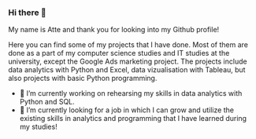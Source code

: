 ### Hi there 👋

My name is Atte and thank you for looking into my Github profile!

Here you can find some of my projects that I have done. Most of them are done as a part of my computer science studies and IT studies at the university, except the Google Ads marketing project. The projects include data analytics with Python and Excel, data vizualisation with Tableau, but also projects with basic Python programming. 


- 🔭 I’m currently working on rehearsing my skills in data analytics with Python and SQL.
- 🌱 I’m currently looking for a job in which I can grow and utilize the existing skills in analytics and programming that I have learned during my studies!

